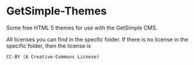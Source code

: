 GetSimple-Themes
================

Some free HTML 5 themes for use with the GetSimple CMS.

All licenses you can find in the specfic folder. If there is no license in the specific folder, then the license is
<pre><code>CC-BY (A Creative-Commons Licnese)</code></pre>